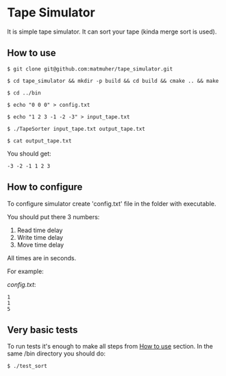 # Tape Simulator

It is simple tape simulator. It can sort your tape (kinda merge sort is used).

## How to use

```
$ git clone git@github.com:matmuher/tape_simulator.git

$ cd tape_simulator && mkdir -p build && cd build && cmake .. && make

$ cd ../bin

$ echo "0 0 0" > config.txt

$ echo "1 2 3 -1 -2 -3" > input_tape.txt

$ ./TapeSorter input_tape.txt output_tape.txt

$ cat output_tape.txt
```

You should get:

```
-3 -2 -1 1 2 3 
```


## How to configure

To configure simulator create 'config.txt' file in the folder with executable.

You should put there 3 numbers:

1. Read time delay
2. Write time delay
3. Move time delay

All times are in seconds.

For example:

*config.txt*:

```
1
1
5
```

## Very basic tests

To run tests it's enough to make all steps from [How to use](#how-to-use) section. In the same /bin directory you should do:

```
$ ./test_sort
```